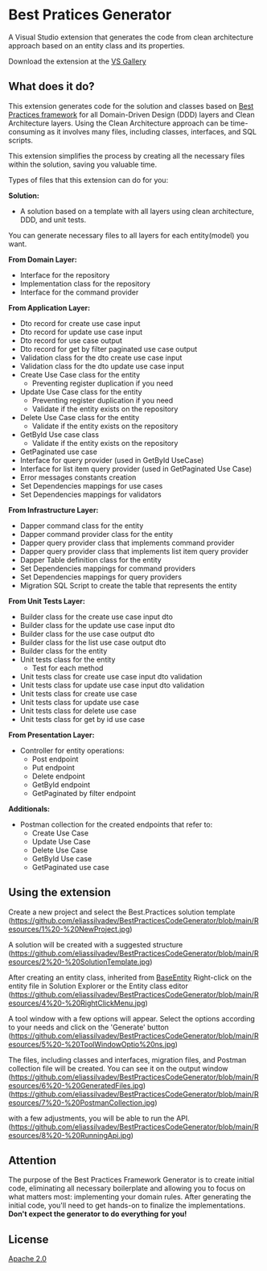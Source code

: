 # Best Pratices Generator

A Visual Studio extension that generates the code from clean architecture approach based on an entity class and its properties.

Download the extension at the
[VS Gallery](https://visualstudiogallery.msdn.microsoft.com/XXXXXXXXXXXXX)

## What does it do?
This extension generates code for the solution and classes based on [Best Practices framework](https://github.com/eliassilvadev/best-practices) for all Domain-Driven Design (DDD) layers and Clean Architecture layers.
Using the Clean Architecture approach can be time-consuming as it involves many files, including classes, interfaces, and SQL scripts.

This extension simplifies the process by creating all the necessary files within the solution, saving you valuable time.

Types of files that this extension can do for you:

**Solution:**
 - A solution based on a template with all layers using clean architecture, DDD, and unit tests.

You can generate necessary files to all layers for each entity(model) you want.

**From Domain Layer:**
 - Interface for the repository
 - Implementation class for the repository
 - Interface for the command provider
	
**From Application Layer:**
 - Dto record for create use case input
 - Dto record for update use case input
 - Dto record for use case output
 - Dto record for get by filter paginated use case output
 - Validation class for the dto create use case input
 - Validation class for the dto update use case input
 - Create Use Case class for the entity
 	- Preventing register duplication if you need
 - Update Use Case class for the entity		
 	- Preventing register duplication if you need
 	- Validate if the entity exists on the repository
 - Delete Use Case class for the entity
 	- Validate if the entity exists on the repository
 - GetById Use case class
 	- Validate if the entity exists on the repository
 - GetPaginated use case
 - Interface for query provider (used in GetById UseCase)
 - Interface for list item query provider (used in GetPaginated Use Case)
 - Error messages constants creation
 - Set Dependencies mappings for use cases	
 - Set Dependencies mappings for validators
	
**From Infrastructure Layer:**
 - Dapper command class for the entity
 - Dapper command provider class for the entity
 - Dapper query provider class that implements command provider
 - Dapper query provider class that implements list item query provider
 - Dapper Table definition class for the entity
 - Set Dependencies mappings for command providers
 - Set Dependencies mappings for query providers
 - Migration SQL Script to create the table that represents the entity
	
**From Unit Tests Layer:**
 - Builder class for the create use case input dto
 - Builder class for the update use case input dto
 - Builder class for the use case output dto
 - Builder class for the list use case output dto
 - Builder class for the entity
 - Unit tests class for the entity
 	- Test for each method
 - Unit tests class for create use case input dto validation  
 - Unit tests class for update use case input dto validation
 - Unit tests class for create use case
 - Unit tests class for update use case
 - Unit tests class for delete use case
 - Unit tests class for get by id use case

**From Presentation Layer:**
 - Controller for entity operations:
	- Post endpoint
	- Put endpoint
	- Delete endpoint
	- GetById endpoint
	- GetPaginated by filter endpoint
	
**Additionals:**
 - Postman collection for the created endpoints that refer to:
	- Create Use Case
	- Update Use Case		
	- Delete Use Case
	- GetById Use case
	- GetPaginated use case

## Using the extension
Create a new project and select the Best.Practices solution template
(https://github.com/eliassilvadev/BestPracticesCodeGenerator/blob/main/Resources/1%20-%20NewProject.jpg)

A solution will be created with a suggested structure
(https://github.com/eliassilvadev/BestPracticesCodeGenerator/blob/main/Resources/2%20-%20SolutionTemplate.jpg)

After creating an entity class, inherited from [BaseEntity](https://github.com/eliassilvadev/best-practices/blob/main/Best.Practices.Core/Domain/Entities/BaseEntity.cs)
Right-click on the entity file in Solution Explorer or the Entity class editor
(https://github.com/eliassilvadev/BestPracticesCodeGenerator/blob/main/Resources/4%20-%20RightClickMenu.jpg)

A tool window with a few options will appear. Select the options according to your needs and click on the 'Generate' button
(https://github.com/eliassilvadev/BestPracticesCodeGenerator/blob/main/Resources/5%20-%20ToolWindowOptio%20ns.jpg)

The files, including classes and interfaces, migration files, and Postman collection file will be created. You can see it on the output window
(https://github.com/eliassilvadev/BestPracticesCodeGenerator/blob/main/Resources/6%20-%20GeneratedFiles.jpg)
(https://github.com/eliassilvadev/BestPracticesCodeGenerator/blob/main/Resources/7%20-%20PostmanCollection.jpg)

with a few adjustments, you will be able to run the API.
(https://github.com/eliassilvadev/BestPracticesCodeGenerator/blob/main/Resources/8%20-%20RunningApi.jpg)

## Attention
The purpose of the Best Practices Framework Generator is to create initial code, eliminating all necessary boilerplate and allowing you to focus on what matters most: implementing your domain rules.
After generating the initial code, you'll need to get hands-on to finalize the implementations.
**Don't expect the generator to do everything for you!**

## License
[Apache 2.0](LICENSE) 
